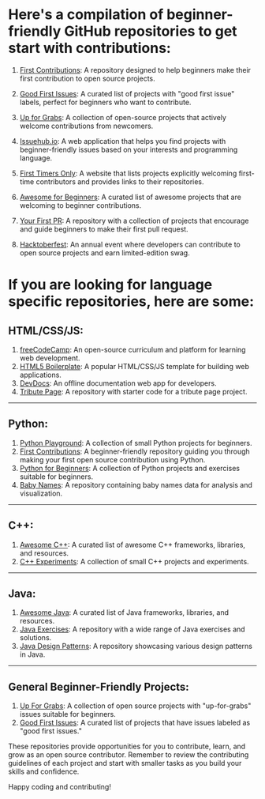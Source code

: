 # Here's a compilation of beginner-friendly GitHub repositories to get start with contributions:

1. [First Contributions](https://github.com/firstcontributions/first-contributions): A repository designed to help beginners make their first contribution to open source projects.

2. [Good First Issues](https://github.com/MunGell/awesome-for-beginners): A curated list of projects with "good first issue" labels, perfect for beginners who want to contribute.

3. [Up for Grabs](https://github.com/up-for-grabs/up-for-grabs.net): A collection of open-source projects that actively welcome contributions from newcomers.

4. [Issuehub.io](https://issuehub.io/): A web application that helps you find projects with beginner-friendly issues based on your interests and programming language.

5. [First Timers Only](https://www.firsttimersonly.com/): A website that lists projects explicitly welcoming first-time contributors and provides links to their repositories.

6. [Awesome for Beginners](https://github.com/MunGell/awesome-for-beginners): A curated list of awesome projects that are welcoming to beginner contributions.

7. [Your First PR](https://yourfirstpr.github.io/): A repository with a collection of projects that encourage and guide beginners to make their first pull request.

8. [Hacktoberfest](https://hacktoberfest.digitalocean.com/): An annual event where developers can contribute to open source projects and earn limited-edition swag.

# If you are looking for language specific repositories, here are some:

## HTML/CSS/JS:
1. [freeCodeCamp](https://github.com/freeCodeCamp/freeCodeCamp): An open-source curriculum and platform for learning web development.
2. [HTML5 Boilerplate](https://github.com/h5bp/html5-boilerplate): A popular HTML/CSS/JS template for building web applications.
3. [DevDocs](https://github.com/freeCodeCamp/devdocs): An offline documentation web app for developers.
4. [Tribute Page](https://github.com/freeCodeCamp/tribute-page): A repository with starter code for a tribute page project.

---
## Python:
1. [Python Playground](https://github.com/Box-Of-Hats/python_playground): A collection of small Python projects for beginners.
2. [First Contributions](https://github.com/firstcontributions/first-contributions): A beginner-friendly repository guiding you through making your first open source contribution using Python.
3. [Python for Beginners](https://github.com/Python-World/python-for-beginners): A collection of Python projects and exercises suitable for beginners.
4. [Baby Names](https://github.com/hadley/data-baby-names): A repository containing baby names data for analysis and visualization.

---
## C++:
1. [Awesome C++](https://github.com/fffaraz/awesome-cpp): A curated list of awesome C++ frameworks, libraries, and resources.
2. [C++ Experiments](https://github.com/lefticus/cpp_experiments): A collection of small C++ projects and experiments.

---
## Java:
1. [Awesome Java](https://github.com/akullpp/awesome-java): A curated list of Java frameworks, libraries, and resources.
2. [Java Exercises](https://github.com/w3resource/Java-exercises): A repository with a wide range of Java exercises and solutions.
3. [Java Design Patterns](https://github.com/iluwatar/java-design-patterns): A repository showcasing various design patterns in Java.

---
## General Beginner-Friendly Projects:
1. [Up For Grabs](https://github.com/up-for-grabs/up-for-grabs.net): A collection of open source projects with "up-for-grabs" issues suitable for beginners.
2. [Good First Issues](https://github.com/mungell/awesome-for-beginners): A curated list of projects that have issues labeled as "good first issues."

These repositories provide opportunities for you to contribute, learn, and grow as an open source contributor. Remember to review the contributing guidelines of each project and start with smaller tasks as you build your skills and confidence.

Happy coding and contributing!